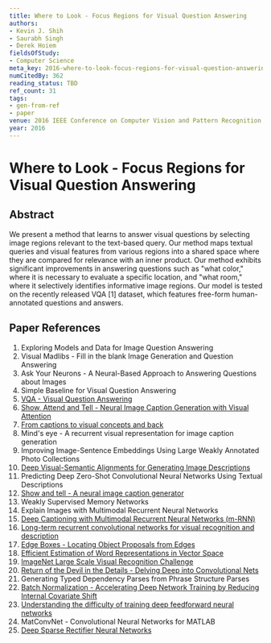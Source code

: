 ```yaml
---
title: Where to Look - Focus Regions for Visual Question Answering
authors:
- Kevin J. Shih
- Saurabh Singh
- Derek Hoiem
fieldsOfStudy:
- Computer Science
meta_key: 2016-where-to-look-focus-regions-for-visual-question-answering
numCitedBy: 362
reading_status: TBD
ref_count: 31
tags:
- gen-from-ref
- paper
venue: 2016 IEEE Conference on Computer Vision and Pattern Recognition (CVPR)
year: 2016
---
```


# Where to Look - Focus Regions for Visual Question Answering

## Abstract

We present a method that learns to answer visual questions by selecting image regions relevant to the text-based query. Our method maps textual queries and visual features from various regions into a shared space where they are compared for relevance with an inner product. Our method exhibits significant improvements in answering questions such as "what color," where it is necessary to evaluate a specific location, and "what room," where it selectively identifies informative image regions. Our model is tested on the recently released VQA [1] dataset, which features free-form human-annotated questions and answers.

## Paper References

1. Exploring Models and Data for Image Question Answering
2. Visual Madlibs - Fill in the blank Image Generation and Question Answering
3. Ask Your Neurons - A Neural-Based Approach to Answering Questions about Images
4. Simple Baseline for Visual Question Answering
5. [VQA - Visual Question Answering](2015-vqa-visual-question-answering)
6. [Show, Attend and Tell - Neural Image Caption Generation with Visual Attention](2015-show-attend-and-tell-neural-image-caption-generation-with-visual-attention)
7. [From captions to visual concepts and back](2015-from-captions-to-visual-concepts-and-back)
8. Mind's eye - A recurrent visual representation for image caption generation
9. Improving Image-Sentence Embeddings Using Large Weakly Annotated Photo Collections
10. [Deep Visual-Semantic Alignments for Generating Image Descriptions](2017-deep-visual-semantic-alignments-for-generating-image-descriptions)
11. Predicting Deep Zero-Shot Convolutional Neural Networks Using Textual Descriptions
12. [Show and tell - A neural image caption generator](2015-show-and-tell-a-neural-image-caption-generator)
13. Weakly Supervised Memory Networks
14. Explain Images with Multimodal Recurrent Neural Networks
15. [Deep Captioning with Multimodal Recurrent Neural Networks (m-RNN)](2015-deep-captioning-with-multimodal-recurrent-neural-networks-m-rnn)
16. [Long-term recurrent convolutional networks for visual recognition and description](2015-long-term-recurrent-convolutional-networks-for-visual-recognition-and-description)
17. [Edge Boxes - Locating Object Proposals from Edges](2014-edge-boxes-locating-object-proposals-from-edges)
18. [Efficient Estimation of Word Representations in Vector Space](2013-efficient-estimation-of-word-representations-in-vector-space)
19. [ImageNet Large Scale Visual Recognition Challenge](2015-imagenet-large-scale-visual-recognition-challenge)
20. [Return of the Devil in the Details - Delving Deep into Convolutional Nets](2014-return-of-the-devil-in-the-details-delving-deep-into-convolutional-nets)
21. Generating Typed Dependency Parses from Phrase Structure Parses
22. [Batch Normalization - Accelerating Deep Network Training by Reducing Internal Covariate Shift](2015-batch-normalization-accelerating-deep-network-training-by-reducing-internal-covariate-shift)
23. [Understanding the difficulty of training deep feedforward neural networks](2010-understanding-the-difficulty-of-training-deep-feedforward-neural-networks)
24. MatConvNet - Convolutional Neural Networks for MATLAB
25. [Deep Sparse Rectifier Neural Networks](2011-deep-sparse-rectifier-neural-networks)
